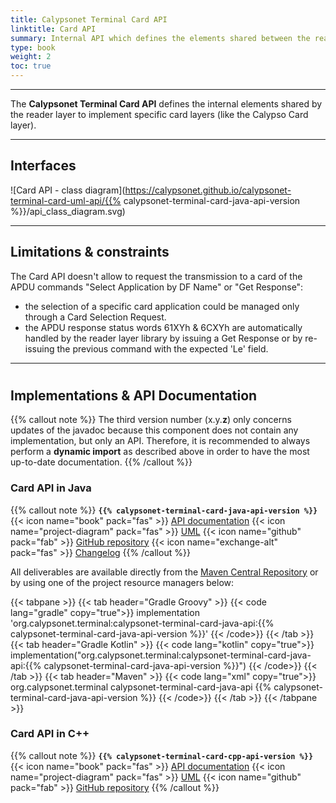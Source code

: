 ```yaml
---
title: Calypsonet Terminal Card API
linktitle: Card API
summary: Internal API which defines the elements shared between the reader layer and the card layer.
type: book
weight: 2
toc: true
---
```


---
The **Calypsonet Terminal Card API** defines the internal elements shared by the reader layer to implement specific card
layers (like the Calypso Card layer).

---
## Interfaces

![Card API - class diagram](https://calypsonet.github.io/calypsonet-terminal-card-uml-api/{{% calypsonet-terminal-card-java-api-version %}}/api_class_diagram.svg)

---
## Limitations & constraints

The Card API doesn't allow to request the transmission to a card of the APDU commands "Select Application by DF Name" 
or "Get Response":
- the selection of a specific card application could be managed only through a Card Selection Request.
- the APDU response status words 61XYh & 6CXYh are automatically handled by the reader layer library by issuing a 
  Get Response or by re-issuing the previous command with the expected 'Le' field.

---
#
## Implementations & API Documentation

{{% callout note %}}
The third version number (x.y.**z**) only concerns updates of the javadoc because this component does not contain any 
implementation, but only an API.
Therefore, it is recommended to always perform a **dynamic import** as described above in order to have the most 
up-to-date documentation.
{{% /callout %}}

### Card API in Java
{{% callout note %}}
**`{{% calypsonet-terminal-card-java-api-version %}}`**
<span class="component-metadata">{{< icon name="book" pack="fas" >}} [API documentation](https://calypsonet.github.io/calypsonet-terminal-card-java-api/)</span>
<span class="component-metadata">{{< icon name="project-diagram" pack="fas" >}} [UML](https://calypsonet.github.io/calypsonet-terminal-card-uml-api/)</span>
<span class="component-metadata">{{< icon name="github" pack="fab" >}} [GitHub repository](https://github.com/calypsonet/calypsonet-terminal-card-java-api/)</span>
<span class="component-metadata">{{< icon name="exchange-alt" pack="fas" >}} [Changelog](https://github.com/calypsonet/calypsonet-terminal-card-java-api/blob/main/CHANGELOG.md)</span>
{{% /callout %}}

All deliverables are available directly from the [Maven Central Repository](https://central.sonatype.dev/search?q=calypsonet-terminal-card-java-api) or by using one of the project resource managers below:

{{< tabpane >}}
{{< tab header="Gradle Groovy" >}}
{{< code lang="gradle" copy="true">}}
implementation 'org.calypsonet.terminal:calypsonet-terminal-card-java-api:{{% calypsonet-terminal-card-java-api-version %}}'
{{< /code>}}
{{< /tab >}}
{{< tab header="Gradle Kotlin" >}}
{{< code lang="kotlin" copy="true">}}
implementation("org.calypsonet.terminal:calypsonet-terminal-card-java-api:{{% calypsonet-terminal-card-java-api-version %}}")
{{< /code>}}
{{< /tab >}}
{{< tab header="Maven" >}}
{{< code lang="xml" copy="true">}}
<dependency>
<groupId>org.calypsonet.terminal</groupId>
<artifactId>calypsonet-terminal-card-java-api</artifactId>
<version>{{% calypsonet-terminal-card-java-api-version %}}</version>
</dependency>
{{< /code>}}
{{< /tab >}}
{{< /tabpane >}}

### Card API in C++
{{% callout note %}}
**`{{% calypsonet-terminal-card-cpp-api-version %}}`**
<span class="component-metadata">{{< icon name="book" pack="fas" >}} [API documentation](https://calypsonet.github.io/calypsonet-terminal-card-cpp-api/)</span>
<span class="component-metadata">{{< icon name="project-diagram" pack="fas" >}} [UML](https://calypsonet.github.io/calypsonet-terminal-card-uml-api/)</span>
<span class="component-metadata">{{< icon name="github" pack="fab" >}} [GitHub repository](https://github.com/calypsonet/calypsonet-terminal-card-cpp-api/)</span>
{{% /callout %}}
